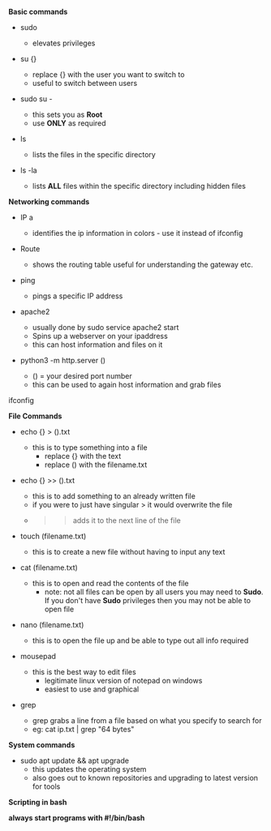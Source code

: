 
**Basic commands**

- sudo 
	- elevates privileges 

- su {} 
	- replace {} with the user you want to switch to 
	- useful to switch between users

- sudo su - 
	- this sets you as **Root**
	- use **ONLY** as required

- ls 
	- lists the files in the specific directory 

- ls -la 
	- lists **ALL** files within the specific directory including hidden files


**Networking commands**

- IP a 
	- identifies the ip information in colors - use it instead of ifconfig

- Route
	- shows the routing table useful for understanding the gateway etc.

- ping
	- pings a specific IP address

- apache2 
	- usually done by sudo service apache2 start
	- Spins up a webserver on your ipaddress
	- this can host information and files on it

- python3 -m http.server ()
	- () = your desired port number
	- this can be used to again host information and grab files 

ifconfig



**File Commands**

- echo {} > ().txt
	- this is to type something into a file 
		- replace {} with the text 
		- replace () with the filename.txt

- echo {} >> ().txt 
	- this is to add something to an already written file 
	- if you were to just have singular > it would overwrite the file 
	- >> adds it to the next line of the file 

- touch (filename.txt)
	- this is to create a new file without having to input any text 

- cat (filename.txt)
	- this is to open and read the contents of the file
		- note: not all files can be open by all users you may need to **Sudo**. If you don't have **Sudo** privileges then you may not be able to open file

- nano (filename.txt) 
	- this is to open the file up and be able to type out all info required

- mousepad 
	- this is the best way to edit files 
		- legitimate linux version of notepad on windows
		- easiest to use and graphical 

- grep
	- grep grabs a line from a file based on what you specify to search for 
	- eg: cat ip.txt | grep "64 bytes"


**System commands**

- sudo apt update && apt upgrade 
	- this updates the operating system
	- also goes out to known repositories and upgrading to latest version for tools


**Scripting in bash**

**always start programs with #!/bin/bash**

